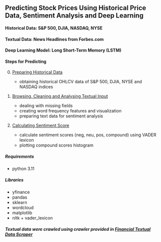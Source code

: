 ## Predicting Stock Prices Using Historical Price Data, Sentiment Analysis and Deep Learning

#### Historical Data: S&P 500, DJIA, NASDAQ, NYSE

#### Textual Data: News Headlines from Forbes.com

#### Deep Learning Model: Long Short-Term Memory (LSTM)

#### Steps for Predicting

0. [Preparing Historical Data](./00_download_historical_data.ipynb)
	- obtaining historical OHLCV data of S&P 500, DJIA, NYSE and NASDAQ indices

1. [Browsing, Cleaning and Analysing Textual Input](./01_browse_dataset.ipynb)
	- dealing with missing fields
	- creating word frequency features and visualization
	- preparing text data for sentiment analysis

2. [Calculating Sentiment Score](./02_sentiment_analysis.ipynb)
	- calculate sentiment scores (neg, neu, pos, compound) using VADER lexicon
	- plotting compound scores histogram

##### Requirements

- python 3.11

##### Libraries

- yfinance
- pandas
- sklearn
- wordcloud
- matplotlib
- nltk + vader_lexicon

##### Textual data were crawled using crawler provided in [Financial Textual Data Scraper](https://github.com/amirali022/fintxt)